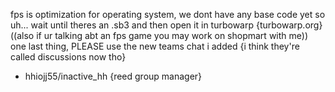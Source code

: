 fps is optimization for operating system, we dont have any base code yet so uh... wait until theres an .sb3 and then open it in turbowarp {turbowarp.org}
((also if ur talking abt an fps game you may work on shopmart with me))
one last thing, PLEASE use the new teams chat i added {i think they're called discussions now tho}
- hhiojj55/inactive_hh {reed group manager}
